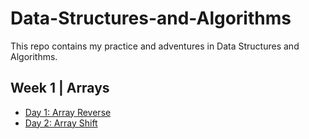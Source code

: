 # Data-Structures-and-Algorithms
This repo contains my practice and adventures in Data Structures and Algorithms. 

## Week 1 | Arrays
- [Day 1: Array Reverse](../subReadMes/arrayReverse.md) 
- [Day 2: Array Shift](../subReadMes/arrayShift.md)


